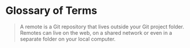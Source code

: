 # Glossary of Terms

> A remote is a Git repository that lives outside your Git project folder. Remotes can live on the web, on a shared network or even in a separate folder on your local computer.

